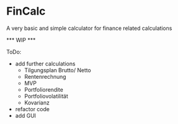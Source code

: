 # FinCalc
A very basic and simple calculator for finance related calculations

*** WIP ***

ToDo:
- add further calculations
  - Tilgungsplan Brutto/ Netto
  - Rentenrechnung
  - MVP
  - Portfoliorendite
  - Portfoliovolatilität
  - Kovarianz
- refactor code
- add GUI
